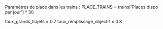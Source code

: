 Paramètres de place dans les trains : 
PLACE_TRAINS = trains['Places dispo par jour'] * 30

taux_grands_trajets = 0.7
taux_remplissage_objectif = 0.8

